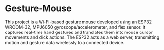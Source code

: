 # Gesture-Mouse
This project is a Wi-Fi-based gesture mouse developed using an ESP32 WROOM-32, MPU6050 gyroscope/accelerometer, and flex sensor. It captures real-time hand gestures and translates them into mouse cursor movements and click actions. The ESP32 acts as a web server, transmitting motion and gesture data wirelessly to a connected device.
